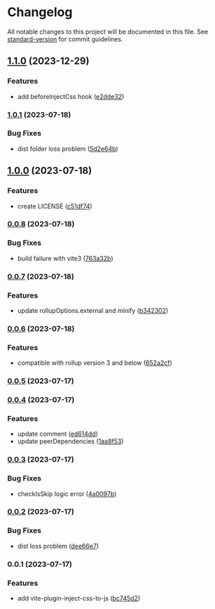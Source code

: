 # Changelog

All notable changes to this project will be documented in this file. See [standard-version](https://github.com/conventional-changelog/standard-version) for commit guidelines.

## [1.1.0](https://github.com/Levix/vite-plugin-inject-css-to-js/compare/vite-plugin-inject-css-to-js@1.0.1...vite-plugin-inject-css-to-js@1.1.0) (2023-12-29)


### Features

* add beforeInjectCss hook ([e2dde32](https://github.com/Levix/vite-plugin-inject-css-to-js/commit/e2dde326162254bb23e372aa77c22d0534dd79e3))

### [1.0.1](https://github.com/Levix/vite-plugin-inject-css-to-js/compare/vite-plugin-inject-css-to-js@1.0.0...vite-plugin-inject-css-to-js@1.0.1) (2023-07-18)


### Bug Fixes

* dist folder loss problem ([5d2e64b](https://github.com/Levix/vite-plugin-inject-css-to-js/commit/5d2e64b235d3ae2e62851e7446355c196a5e0154))

## [1.0.0](https://github.com/Levix/vite-plugin-inject-css-to-js/compare/vite-plugin-inject-css-to-js@0.0.8...vite-plugin-inject-css-to-js@1.0.0) (2023-07-18)


### Features

* create LICENSE ([c51df74](https://github.com/Levix/vite-plugin-inject-css-to-js/commit/c51df74dfd1847930c9882228bec402a0df45b1a))

### [0.0.8](https://github.com/Levix/vite-plugin-inject-css-to-js/compare/vite-plugin-inject-css-to-js@0.0.7...vite-plugin-inject-css-to-js@0.0.8) (2023-07-18)


### Bug Fixes

* build failure with vite3 ([763a32b](https://github.com/Levix/vite-plugin-inject-css-to-js/commit/763a32b579a5de7b576afbd1014cb79252a6367f))

### [0.0.7](https://github.com/Levix/vite-plugin-inject-css-to-js/compare/vite-plugin-inject-css-to-js@0.0.6...vite-plugin-inject-css-to-js@0.0.7) (2023-07-18)


### Features

* update rollupOptions.external and minify ([b342302](https://github.com/Levix/vite-plugin-inject-css-to-js/commit/b3423026fc1fae99eab18db8a8964c963a8f5c7f))

### [0.0.6](https://github.com/Levix/vite-plugin-inject-css-to-js/compare/vite-plugin-inject-css-to-js@0.0.5...vite-plugin-inject-css-to-js@0.0.6) (2023-07-18)


### Features

* compatible with rollup version 3 and below ([652a2cf](https://github.com/Levix/vite-plugin-inject-css-to-js/commit/652a2cf65b2dd35694adcb9cb4d6f9e399b28ee7))

### [0.0.5](https://github.com/Levix/vite-plugin-inject-css-to-js/compare/vite-plugin-inject-css-to-js@0.0.4...vite-plugin-inject-css-to-js@0.0.5) (2023-07-17)

### [0.0.4](https://github.com/Levix/vite-plugin-inject-css-to-js/compare/vite-plugin-inject-css-to-js@0.0.3...vite-plugin-inject-css-to-js@0.0.4) (2023-07-17)


### Features

* update comment ([ed614dd](https://github.com/Levix/vite-plugin-inject-css-to-js/commit/ed614dde6ee5682cc9e10bc56c2d8e1a799dd9d9))
* update peerDependencies ([1aa8f53](https://github.com/Levix/vite-plugin-inject-css-to-js/commit/1aa8f5374a4556bd7aa22cc3b731387307404464))

### [0.0.3](https://github.com/Levix/vite-plugin-inject-css-to-js/compare/vite-plugin-inject-css-to-js@0.0.2...vite-plugin-inject-css-to-js@0.0.3) (2023-07-17)


### Bug Fixes

* checkIsSkip logic error ([4a0097b](https://github.com/Levix/vite-plugin-inject-css-to-js/commit/4a0097b4a13c6bb5bc0075aab296df36261578e5))

### [0.0.2](https://github.com/Levix/vite-plugin-inject-css-to-js/compare/vite-plugin-inject-css-to-js@0.0.1...vite-plugin-inject-css-to-js@0.0.2) (2023-07-17)


### Bug Fixes

* dist loss problem ([dee66e7](https://github.com/Levix/vite-plugin-inject-css-to-js/commit/dee66e7d5f39295f179d78dcb898a18d7844f2ce))

### 0.0.1 (2023-07-17)


### Features

* add vite-plugin-inject-css-to-js ([bc745d2](https://github.com/Levix/vite-plugin-inject-css-to-js/commit/bc745d2cbb8237b7e03921ac2a67bff7280290f6))
